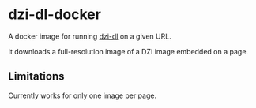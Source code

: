 # dzi-dl-docker

A docker image for running [dzi-dl](https://github.com/ryanfb/dzi-dl) on a given URL.

It downloads a full-resolution image of a DZI image embedded on a page.

## Limitations

Currently works for only one image per page.
